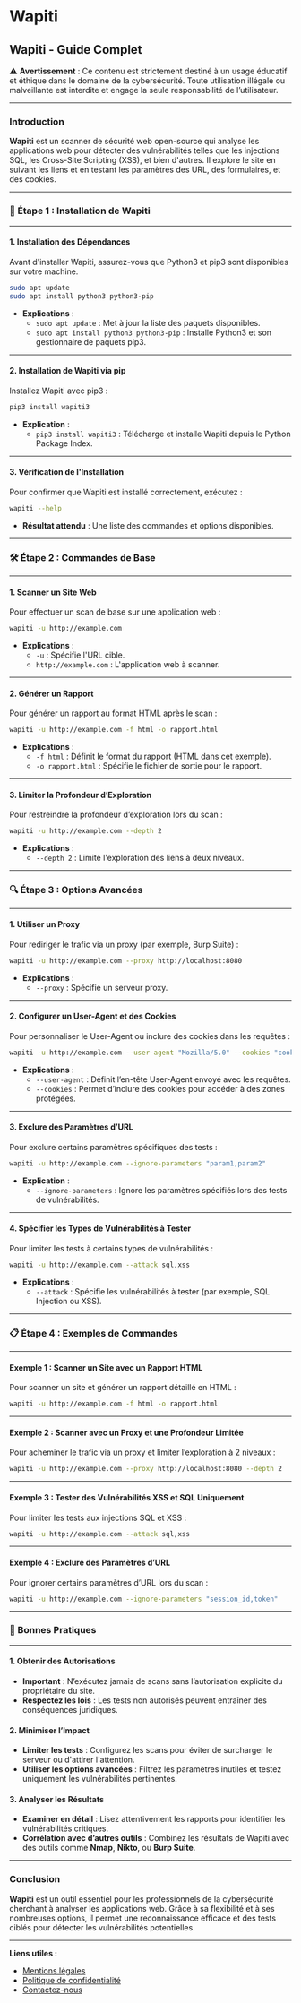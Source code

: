 # Wapiti

## Wapiti - Guide Complet

⚠️ **Avertissement** : Ce contenu est strictement destiné à un usage éducatif et éthique dans le domaine de la cybersécurité. Toute utilisation illégale ou malveillante est interdite et engage la seule responsabilité de l’utilisateur.

***

### Introduction

**Wapiti** est un scanner de sécurité web open-source qui analyse les applications web pour détecter des vulnérabilités telles que les injections SQL, les Cross-Site Scripting (XSS), et bien d'autres. Il explore le site en suivant les liens et en testant les paramètres des URL, des formulaires, et des cookies.

***

### 🚀 Étape 1 : Installation de Wapiti

***

#### 1. Installation des Dépendances

Avant d'installer Wapiti, assurez-vous que Python3 et pip3 sont disponibles sur votre machine.

```bash
sudo apt update
sudo apt install python3 python3-pip
```

* **Explications** :
  * `sudo apt update` : Met à jour la liste des paquets disponibles.
  * `sudo apt install python3 python3-pip` : Installe Python3 et son gestionnaire de paquets pip3.

***

#### 2. Installation de Wapiti via pip

Installez Wapiti avec pip3 :

```bash
pip3 install wapiti3
```

* **Explication** :
  * `pip3 install wapiti3` : Télécharge et installe Wapiti depuis le Python Package Index.

***

#### 3. Vérification de l'Installation

Pour confirmer que Wapiti est installé correctement, exécutez :

```bash
wapiti --help
```

* **Résultat attendu** : Une liste des commandes et options disponibles.

***

### 🛠️ Étape 2 : Commandes de Base

***

#### 1. Scanner un Site Web

Pour effectuer un scan de base sur une application web :

```bash
wapiti -u http://example.com
```

* **Explications** :
  * `-u` : Spécifie l'URL cible.
  * `http://example.com` : L'application web à scanner.

***

#### 2. Générer un Rapport

Pour générer un rapport au format HTML après le scan :

```bash
wapiti -u http://example.com -f html -o rapport.html
```

* **Explications** :
  * `-f html` : Définit le format du rapport (HTML dans cet exemple).
  * `-o rapport.html` : Spécifie le fichier de sortie pour le rapport.

***

#### 3. Limiter la Profondeur d’Exploration

Pour restreindre la profondeur d’exploration lors du scan :

```bash
wapiti -u http://example.com --depth 2
```

* **Explications** :
  * `--depth 2` : Limite l'exploration des liens à deux niveaux.

***

### 🔍 Étape 3 : Options Avancées

***

#### 1. Utiliser un Proxy

Pour rediriger le trafic via un proxy (par exemple, Burp Suite) :

```bash
wapiti -u http://example.com --proxy http://localhost:8080
```

* **Explications** :
  * `--proxy` : Spécifie un serveur proxy.

***

#### 2. Configurer un User-Agent et des Cookies

Pour personnaliser le User-Agent ou inclure des cookies dans les requêtes :

```bash
wapiti -u http://example.com --user-agent "Mozilla/5.0" --cookies "cookie1=value1; cookie2=value2"
```

* **Explications** :
  * `--user-agent` : Définit l’en-tête User-Agent envoyé avec les requêtes.
  * `--cookies` : Permet d’inclure des cookies pour accéder à des zones protégées.

***

#### 3. Exclure des Paramètres d’URL

Pour exclure certains paramètres spécifiques des tests :

```bash
wapiti -u http://example.com --ignore-parameters "param1,param2"
```

* **Explication** :
  * `--ignore-parameters` : Ignore les paramètres spécifiés lors des tests de vulnérabilités.

***

#### 4. Spécifier les Types de Vulnérabilités à Tester

Pour limiter les tests à certains types de vulnérabilités :

```bash
wapiti -u http://example.com --attack sql,xss
```

* **Explications** :
  * `--attack` : Spécifie les vulnérabilités à tester (par exemple, SQL Injection ou XSS).

***

### 📋 Étape 4 : Exemples de Commandes

***

#### Exemple 1 : Scanner un Site avec un Rapport HTML

Pour scanner un site et générer un rapport détaillé en HTML :

```bash
wapiti -u http://example.com -f html -o rapport.html
```

***

#### Exemple 2 : Scanner avec un Proxy et une Profondeur Limitée

Pour acheminer le trafic via un proxy et limiter l’exploration à 2 niveaux :

```bash
wapiti -u http://example.com --proxy http://localhost:8080 --depth 2
```

***

#### Exemple 3 : Tester des Vulnérabilités XSS et SQL Uniquement

Pour limiter les tests aux injections SQL et XSS :

```bash
wapiti -u http://example.com --attack sql,xss
```

***

#### Exemple 4 : Exclure des Paramètres d’URL

Pour ignorer certains paramètres d’URL lors du scan :

```bash
wapiti -u http://example.com --ignore-parameters "session_id,token"
```

***

### 📖 Bonnes Pratiques

***

#### 1. Obtenir des Autorisations

* **Important** : N’exécutez jamais de scans sans l’autorisation explicite du propriétaire du site.
* **Respectez les lois** : Les tests non autorisés peuvent entraîner des conséquences juridiques.

#### 2. Minimiser l’Impact

* **Limiter les tests** : Configurez les scans pour éviter de surcharger le serveur ou d'attirer l'attention.
* **Utiliser les options avancées** : Filtrez les paramètres inutiles et testez uniquement les vulnérabilités pertinentes.

#### 3. Analyser les Résultats

* **Examiner en détail** : Lisez attentivement les rapports pour identifier les vulnérabilités critiques.
* **Corrélation avec d’autres outils** : Combinez les résultats de Wapiti avec des outils comme **Nmap**, **Nikto**, ou **Burp Suite**.

***

### Conclusion

**Wapiti** est un outil essentiel pour les professionnels de la cybersécurité cherchant à analyser les applications web. Grâce à sa flexibilité et à ses nombreuses options, il permet une reconnaissance efficace et des tests ciblés pour détecter les vulnérabilités potentielles.

***

**Liens utiles :**

* [Mentions légales](https://dika-1.gitbook.io/road-to-hacker/mentions-legales)
* [Politique de confidentialité](https://dika-1.gitbook.io/road-to-hacker/politique-de-confidentialite)
* [Contactez-nous](mailto:dika-road-to-hacker@protonmail.com)
